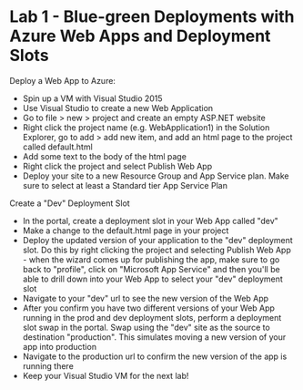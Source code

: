 # Lab 1 - Blue-green Deployments with Azure Web Apps and Deployment Slots

Deploy a Web App to Azure:

* Spin up a VM with Visual Studio 2015
* Use Visual Studio to create a new Web Application
* Go to file > new > project and create an empty ASP.NET website
* Right click the project name (e.g. WebApplication1) in the Solution Explorer, go to add > add new item, and add an html page to the project called default.html
* Add some text to the body of the html page
* Right click the project and select Publish Web App
* Deploy your site to a new Resource Group and App Service plan. Make sure to select at least a Standard tier App Service Plan

Create a "Dev" Deployment Slot

* In the portal, create a deployment slot in your Web App called "dev"
* Make a change to the default.html page in your project
* Deploy the updated version of your application to the "dev" deployment slot. Do this by right clicking the project and selecting Publish Web App - when the wizard comes up for publishing the app, make sure to go back to "profile", click on "Microsoft App Service" and then you'll be able to drill down into your Web App to select your "dev" deployment slot
* Navigate to your "dev" url to see the new version of the Web App
* After you confirm you have two different versions of your Web App running in the prod and dev deployment slots, perform a deployment slot swap in the portal.  Swap using the "dev" site as the source to destination "production". This simulates moving a new version of your app into production
* Navigate to the production url to confirm the new version of the app is running there
* Keep your Visual Studio VM for the next lab!


